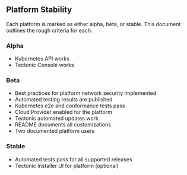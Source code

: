 ## Platform Stability

Each platform is marked as either alpha, beta, or stable. This document outlines the rough criteria for each.

### Alpha

- Kubernetes API works
- Tectonic Console works

### Beta

- Best practices for platform network security implemented
- Automated testing results are published
- Kubernetes e2e and conformance tests pass
- Cloud Provider enabled for the platform
- Tectonic automated updates work
- README documents all customizations
- Two documented platform users

### Stable

- Automated tests pass for all supported releases
- Tectonic Installer UI for platform (optional)
